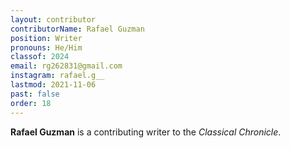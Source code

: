 ```yaml
---
layout: contributor
contributorName: Rafael Guzman
position: Writer
pronouns: He/Him
classof: 2024
email: rg262831@gmail.com
instagram: rafael.g__
lastmod: 2021-11-06
past: false
order: 18
---
```

**Rafael Guzman** is a contributing writer to the *Classical Chronicle*.
